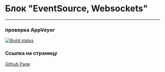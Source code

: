 # Блок "EventSource, Websockets"
---
### **проверка AppVeyor**

[![Build status](https://ci.appveyor.com/api/projects/status/2cy6fwacorni7aeq?svg=true)](https://ci.appveyor.com/project/Sinsl/ahj_WEBSOCETS)

### **Ссылка на страницу**
[Github Page](https://AnutaSt.github.io/ahj_WEBSOCETS)
